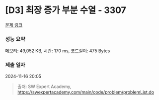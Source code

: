 # [D3] 최장 증가 부분 수열 - 3307 

[문제 링크](https://swexpertacademy.com/main/code/problem/problemDetail.do?contestProbId=AWBOKg-a6l0DFAWr) 

### 성능 요약

메모리: 49,052 KB, 시간: 170 ms, 코드길이: 475 Bytes

### 제출 일자

2024-11-16 20:05



> 출처: SW Expert Academy, https://swexpertacademy.com/main/code/problem/problemList.do